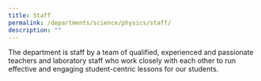 ```yaml
---
title: Staff
permalink: /departments/science/physics/staff/
description: ""
---
```

The department is staff by a team of qualified, experienced and passionate teachers and laboratory staff who work closely with each other to run effective and engaging student-centric lessons for our students.